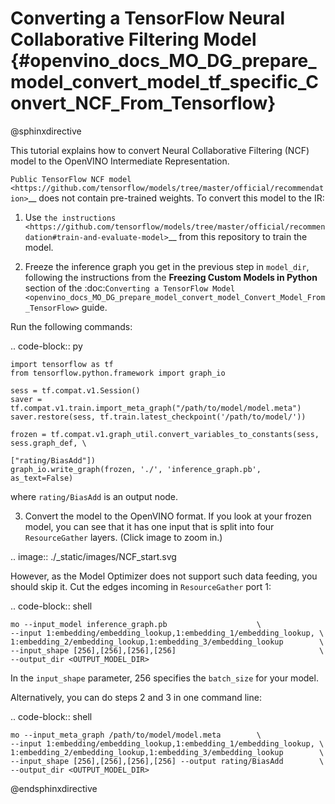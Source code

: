# Converting a TensorFlow Neural Collaborative Filtering Model {#openvino_docs_MO_DG_prepare_model_convert_model_tf_specific_Convert_NCF_From_Tensorflow}

@sphinxdirective

This tutorial explains how to convert Neural Collaborative Filtering (NCF) model to the OpenVINO Intermediate Representation.

`Public TensorFlow NCF model <https://github.com/tensorflow/models/tree/master/official/recommendation>`__ does not contain pre-trained weights. To convert this model to the IR:

1. Use `the instructions <https://github.com/tensorflow/models/tree/master/official/recommendation#train-and-evaluate-model>`__ from this repository to train the model.

2. Freeze the inference graph you get in the previous step in ``model_dir``, following
the instructions from the **Freezing Custom Models in Python** section of the
:doc:`Converting a TensorFlow Model <openvino_docs_MO_DG_prepare_model_convert_model_Convert_Model_From_TensorFlow>` guide.

Run the following commands:

.. code-block:: py

    import tensorflow as tf
    from tensorflow.python.framework import graph_io

    sess = tf.compat.v1.Session()
    saver = tf.compat.v1.train.import_meta_graph("/path/to/model/model.meta")
    saver.restore(sess, tf.train.latest_checkpoint('/path/to/model/'))

    frozen = tf.compat.v1.graph_util.convert_variables_to_constants(sess, sess.graph_def, \
                                                        ["rating/BiasAdd"])
    graph_io.write_graph(frozen, './', 'inference_graph.pb', as_text=False)

where ``rating/BiasAdd`` is an output node.

3. Convert the model to the OpenVINO format. If you look at your frozen model, you can see that
it has one input that is split into four ``ResourceGather`` layers. (Click image to zoom in.)

.. image::  ./_static/images/NCF_start.svg

However, as the Model Optimizer does not support such data feeding, you should skip it. Cut
the edges incoming in ``ResourceGather`` port 1:

.. code-block:: shell

    mo --input_model inference_graph.pb                    \
    --input 1:embedding/embedding_lookup,1:embedding_1/embedding_lookup, \
    1:embedding_2/embedding_lookup,1:embedding_3/embedding_lookup        \
    --input_shape [256],[256],[256],[256]                                \
    --output_dir <OUTPUT_MODEL_DIR>

In the ``input_shape`` parameter, 256 specifies the ``batch_size`` for your model.

Alternatively, you can do steps 2 and 3 in one command line:

.. code-block:: shell

    mo --input_meta_graph /path/to/model/model.meta        \
    --input 1:embedding/embedding_lookup,1:embedding_1/embedding_lookup, \
    1:embedding_2/embedding_lookup,1:embedding_3/embedding_lookup        \
    --input_shape [256],[256],[256],[256] --output rating/BiasAdd        \
    --output_dir <OUTPUT_MODEL_DIR>

@endsphinxdirective

